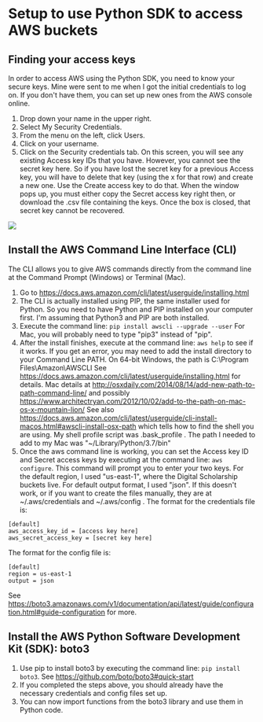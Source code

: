 # Setup to use Python SDK to access AWS buckets

## Finding your access keys

In order to access AWS using the Python SDK, you need to know your secure keys.  Mine were sent to me when I got the initial credentials to log on.  If you don't have them, you can set up new ones from the AWS console online.

1. Drop down your name in the upper right.
2. Select My Security Credentials.
3. From the menu on the left, click Users.
4. Click on your username.  
5. Click on the Security credentials tab.  On this screen, you will see any existing Access key IDs that you have.  However, you cannot see the secret key here.  So if you have lost the secret key for a previous Access key, you will have to delete that key (using the x for that row) and create a new one.  Use the Create access key to do that. When the window pops up, you must either copy the Secret access key right then, or download the .csv file containing the keys.  Once the box is closed, that secret key cannot be recovered.

![](security-key-screenshot.png)

## Install the AWS Command Line Interface (CLI)

The CLI allows you to give AWS commands directly from the command line at the Command Prompt (Windows) or Terminal (Mac).  

1. Go to https://docs.aws.amazon.com/cli/latest/userguide/installing.html
2. The CLI is actually installed using PIP, the same installer used for Python.  So you need to have Python and PIP installed on your computer first.  I'm assuming that Python3 and PIP are both installed.  
3. Execute the command line: ```pip install awscli --upgrade --user``` For Mac, you will probably need to type "pip3" instead of "pip".
4. After the install finishes, execute at the command line: ```aws help``` to see if it works.  If you get an error, you may need to add the install directory to your Command Line PATH.  On 64-bit Windows, the path is C:\Program Files\Amazon\AWSCLI See https://docs.aws.amazon.com/cli/latest/userguide/installing.html for details.  Mac details at http://osxdaily.com/2014/08/14/add-new-path-to-path-command-line/ and possibly https://www.architectryan.com/2012/10/02/add-to-the-path-on-mac-os-x-mountain-lion/ See also https://docs.aws.amazon.com/cli/latest/userguide/cli-install-macos.html#awscli-install-osx-path which tells how to find the shell you are using. My shell profile script was .bask_profile .  The path I needed to add to my Mac was "~/Library/Python/3.7/bin"
5. Once the aws command line is working, you can set the Access key ID and Secret access keys by executing at the command line: ```aws configure```.  This command will prompt you to enter your two keys.  For the default region, I used "us-east-1", where the Digital Scholarship buckets live.  For default output format, I used "json".  If this doesn't work, or if you want to create the files manually, they are at ~/.aws/credentials and ~/.aws/config .  The format for the credentials file is:

```
[default]
aws_access_key_id = [access key here]
aws_secret_access_key = [secret key here]
```

The format for the config file is:

```
[default]
region = us-east-1
output = json
```

See https://boto3.amazonaws.com/v1/documentation/api/latest/guide/configuration.html#guide-configuration for more.

## Install the AWS Python Software Development Kit (SDK): boto3

1. Use pip to install boto3 by executing the command line: ```pip install boto3```.  See https://github.com/boto/boto3#quick-start
2. If you completed the steps above, you should already have the necessary credentials and config files set up.  
3. You can now import functions from the boto3 library and use them in Python code.
